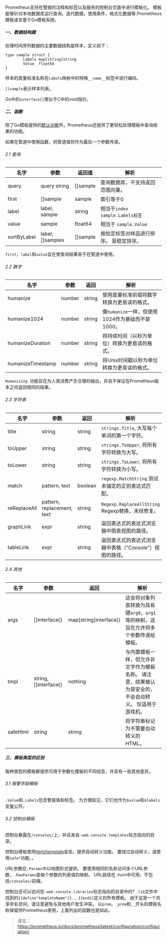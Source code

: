 Prometheus支持在警报的注释和标签以及服务的控制台页面中进行模板化。 模板能够针对本地数据库运行查询，迭代数据，使用条件，格式化数据等.Prometheus模板语言基于Go模板系统。
##### 一、数据结构题
处理时间序列数据的主要数据结构是样本，定义如下：
```
type sample struct {
        Labels map[string]string
        Value  float64
}
```
样本的度量标准名称在`Labels`映射中的特殊`__name__`标签中进行编码。

`[]sample`表示样本列表。

Go中的`interface{}`类似于C中的void指针。
##### 二、函数
除了Go模板提供的[默认功能](https://golang.org/pkg/text/template/#hdr-Functions)外，Prometheus还提供了更轻松处理模板中查询结果的功能。

如果在管道中使用函数，则管道值将作为最后一个参数传递。
###### 2.1 查询
名字 |	参数 |	返回值 |解析
---|---|---|---
query|	query string	|[]sample	|查询数据库，不支持返回范围向量。
first|	[]sample|	sample	|索引等于0
label|	label, sample	|string	|相当于`index sample.Labels标签`
value|	sample	|float64|	相当于 `sample.Value`
sortByLabel|	label, []samples|	[]sample|	按给定标签对样品进行排序。 是稳定排序。
`first`，`label`和`value`旨在使查询结果易于在管道中使用。
###### 2.2 数字
名字|	参数|	返回|	解析
---|---|---|---
humanize	|number|	string	|使用度量标准前缀将数字转换为更易读的格式。
humanize1024|	number	|string	|像`humanize`一样，但使用1024作为基础而不是1000。
humanizeDuration|	number	|string|	将持续时间（以秒为单位）转换为更易读的格式。
humanizeTimestamp|	number	|string	|将Unix时间戳以秒为单位转换为更易读的格式。
`Humanizing `功能旨在为人类消费产生合理的输出，并且不保证在Prometheus版本之间返回相同的结果。
###### 2.3 字符串
名字|	参数|	返回|	解析
---|---|---|---
title|	string	|string	|`strings.Title`, 大写每个单词的第一个字符。
toUpper|	string	|string	|`strings.ToUpper`, 将所有字符转换为大写。
toLower	|string	|string	|`strings.ToLower`, 将所有字符转换为小写。
match|	pattern, text	|boolean	|`regexp.MatchString` 测试未锚定的正则表达式匹配。
reReplaceAll|	pattern, replacement, text|	string	|`Regexp.ReplaceAllString` Regexp替换，未经修复。
graphLink|	expr	|string	|返回表达式的表达式浏览器中图表视图的路径。
tableLink|	expr	|string|	返回表达式的表达式浏览器中表格（“Console”）视图的路径。
###### 2.4 其他
名字|	参数|	返回|	解析
---|---|---|---
args|	[]interface{}|	map[string]interface{}|	这会将对象列表转换为具有键`arg0`，`arg1`等的映射。这旨在允许将多个参数传递给模板。
tmpl|	string, []interface{}	|nothing	|与内置模板一样，但允许非文字作为模板名称。 请注意，结果被认为是安全的，不会自动转义。 仅适用于游戏机。
safeHtml|	string	|string|	将字符串标记为不需要自动转义的HTML。

##### 三、模板类型的区别
每种类型的模板都提供可用于参数化模板的不同信息，并具有一些其他差异。
###### 3.1 报警字段模板
`.Value`和`.Labels`包含警报值和标签。 为方便起见，它们也作为`$value`和`$labels`变量公开。
###### 3.2 控制台模板
控制台暴露在`/consoles/`上，并且来自`-web.console.templates`标志指向的目录。

控制台模板使用[html/template](https://golang.org/pkg/html/template/)呈现，提供自动转义功能。 要绕过自动转义，请使用`safe*`功能。，

URL参数在`.Params`中以地图形式提供。 要使用相同的名称访问多个URL参数，`.RawParams`是每个参数的列表值的映射。 URL路径在`.Path`中可用，不包括`/consoles/`前缀。

控制台还可以访问在`-web.console.libraries`标志指向的目录中的* `.lib`文件中找到的`{{define"templateName"}}...{{end}}`定义的所有模板。 由于这是一个共享命名空间，请注意避免与其他用户发生冲突。 以`prom`，`_prom`和`__`开头的模板名称保留供Prometheus使用，上面列出的函数也是如此。

> 译文：https://prometheus.io/docs/prometheus/latest/configuration/configuration/
